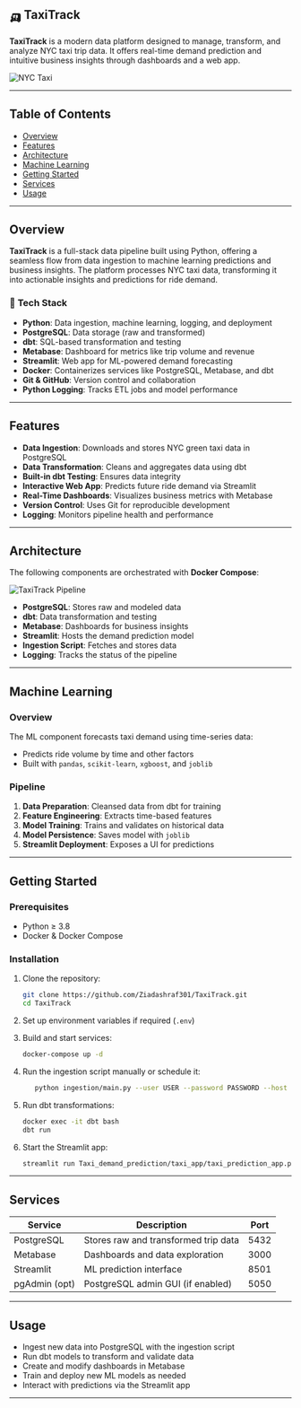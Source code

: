 ## 🛺 **TaxiTrack**

**TaxiTrack** is a modern data platform designed to manage, transform, and analyze NYC taxi trip data. It offers real-time demand prediction and intuitive business insights through dashboards and a web app.

![NYC Taxi](https://media.posterlounge.com/img/products/760000/755512/755512_poster.jpg)

---

## Table of Contents

* [Overview](#overview)
* [Features](#features)
* [Architecture](#architecture)
* [Machine Learning](#machine-learning)
* [Getting Started](#getting-started)
* [Services](#services)
* [Usage](#usage)

---

## Overview

**TaxiTrack** is a full-stack data pipeline built using Python, offering a seamless flow from data ingestion to machine learning predictions and business insights. The platform processes NYC taxi data, transforming it into actionable insights and predictions for ride demand.

### 🔧 **Tech Stack**

* **Python**: Data ingestion, machine learning, logging, and deployment
* **PostgreSQL**: Data storage (raw and transformed)
* **dbt**: SQL-based transformation and testing
* **Metabase**: Dashboard for metrics like trip volume and revenue
* **Streamlit**: Web app for ML-powered demand forecasting
* **Docker**: Containerizes services like PostgreSQL, Metabase, and dbt
* **Git & GitHub**: Version control and collaboration
* **Python Logging**: Tracks ETL jobs and model performance

---

## Features

* **Data Ingestion**: Downloads and stores NYC green taxi data in PostgreSQL
* **Data Transformation**: Cleans and aggregates data using dbt
* **Built-in dbt Testing**: Ensures data integrity
* **Interactive Web App**: Predicts future ride demand via Streamlit
* **Real-Time Dashboards**: Visualizes business metrics with Metabase
* **Version Control**: Uses Git for reproducible development
* **Logging**: Monitors pipeline health and performance

---

## Architecture

The following components are orchestrated with **Docker Compose**:

![TaxiTrack Pipeline](sandbox:/mnt/data/A_flowchart_diagram_in_this_digital_vector_illustr.png)

* **PostgreSQL**: Stores raw and modeled data
* **dbt**: Data transformation and testing
* **Metabase**: Dashboards for business insights
* **Streamlit**: Hosts the demand prediction model
* **Ingestion Script**: Fetches and stores data
* **Logging**: Tracks the status of the pipeline

---

## Machine Learning

### Overview

The ML component forecasts taxi demand using time-series data:

* Predicts ride volume by time and other factors
* Built with `pandas`, `scikit-learn`, `xgboost`, and `joblib`

### Pipeline

1. **Data Preparation**: Cleansed data from dbt for training
2. **Feature Engineering**: Extracts time-based features
3. **Model Training**: Trains and validates on historical data
4. **Model Persistence**: Saves model with `joblib`
5. **Streamlit Deployment**: Exposes a UI for predictions

---

## Getting Started

### Prerequisites

* Python ≥ 3.8
* Docker & Docker Compose

### Installation

1. Clone the repository:

   ```bash
   git clone https://github.com/Ziadashraf301/TaxiTrack.git
   cd TaxiTrack
   ```

2. Set up environment variables if required (`.env`)

3. Build and start services:

   ```bash
   docker-compose up -d
   ```

4. Run the ingestion script manually or schedule it:

   ```bash
      python ingestion/main.py --user USER --password PASSWORD --host HOST --port PORT --db DB --file_name FILE_NAME
   ```

5. Run dbt transformations:

   ```bash
   docker exec -it dbt bash       
   dbt run
   ```

6. Start the Streamlit app:

   ```bash
   streamlit run Taxi_demand_prediction/taxi_app/taxi_prediction_app.py
   ```

---

## Services

| Service       | Description                          | Port |
| ------------- | ------------------------------------ | ---- |
| PostgreSQL    | Stores raw and transformed trip data | 5432 |
| Metabase      | Dashboards and data exploration      | 3000 |
| Streamlit     | ML prediction interface              | 8501 |
| pgAdmin (opt) | PostgreSQL admin GUI (if enabled)    | 5050 |

---

## Usage

* Ingest new data into PostgreSQL with the ingestion script
* Run dbt models to transform and validate data
* Create and modify dashboards in Metabase
* Train and deploy new ML models as needed
* Interact with predictions via the Streamlit app

---
